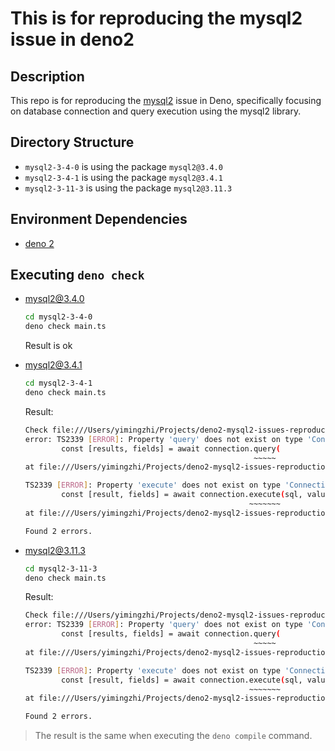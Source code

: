 # This is for reproducing the mysql2 issue in deno2

## Description

This repo is for reproducing the [mysql2](https://github.com/sidorares/node-mysql2) issue in Deno, specifically focusing on database connection and query execution using the mysql2 library.

## Directory Structure

- `mysql2-3-4-0` is using the package `mysql2@3.4.0`
- `mysql2-3-4-1` is using the package `mysql2@3.4.1`
- `mysql2-3-11-3` is using the package `mysql2@3.11.3`

## Environment Dependencies

- [deno 2](https://deno.com/)

## Executing `deno check`

- mysql2@3.4.0

    ``` sh
    cd mysql2-3-4-0
    deno check main.ts
    ```

    Result is ok

- mysql2@3.4.1

    ``` sh
    cd mysql2-3-4-1
    deno check main.ts
    ```

    Result:

    ``` sh
    Check file:///Users/yimingzhi/Projects/deno2-mysql2-issues-reproduction/mysql2-3-4-1/main.ts
    error: TS2339 [ERROR]: Property 'query' does not exist on type 'Connection'.
            const [results, fields] = await connection.query(
                                                       ~~~~~
    at file:///Users/yimingzhi/Projects/deno2-mysql2-issues-reproduction/Database.ts:14:56

    TS2339 [ERROR]: Property 'execute' does not exist on type 'Connection'.
            const [result, fields] = await connection.execute(sql, values);
                                                      ~~~~~~~
    at file:///Users/yimingzhi/Projects/deno2-mysql2-issues-reproduction/Database.ts:30:55

    Found 2 errors.
    ```

- mysql2@3.11.3

    ``` sh
    cd mysql2-3-11-3
    deno check main.ts
    ```

    Result:

    ``` sh
    Check file:///Users/yimingzhi/Projects/deno2-mysql2-issues-reproduction/mysql2-3-11-3/main.ts
    error: TS2339 [ERROR]: Property 'query' does not exist on type 'Connection'.
            const [results, fields] = await connection.query(
                                                       ~~~~~
    at file:///Users/yimingzhi/Projects/deno2-mysql2-issues-reproduction/Database.ts:14:56

    TS2339 [ERROR]: Property 'execute' does not exist on type 'Connection'.
            const [result, fields] = await connection.execute(sql, values);
                                                      ~~~~~~~
    at file:///Users/yimingzhi/Projects/deno2-mysql2-issues-reproduction/Database.ts:30:55

    Found 2 errors.
    ```

> The result is the same when executing the `deno compile` command.
